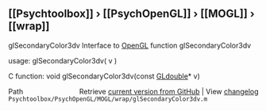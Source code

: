 ## [[Psychtoolbox]] &#8250; [[PsychOpenGL]] &#8250; [[MOGL]] &#8250; [[wrap]]

glSecondaryColor3dv  Interface to [OpenGL](OpenGL) function glSecondaryColor3dv  
  
usage:  glSecondaryColor3dv( v )  
  
C function:  void glSecondaryColor3dv(const [GLdouble](GLdouble)\* v)  




<div class="code_header" style="text-align:right;">
  <span style="float:left;">Path&nbsp;&nbsp;</span> <span class="counter">Retrieve <a href=
  "https://raw.github.com/Psychtoolbox-3/Psychtoolbox-3/beta/Psychtoolbox/PsychOpenGL/MOGL/wrap/glSecondaryColor3dv.m">current version from GitHub</a> | View <a href=
  "https://github.com/Psychtoolbox-3/Psychtoolbox-3/commits/beta/Psychtoolbox/PsychOpenGL/MOGL/wrap/glSecondaryColor3dv.m">changelog</a></span>
</div>
<div class="code">
  <code>Psychtoolbox/PsychOpenGL/MOGL/wrap/glSecondaryColor3dv.m</code>
</div>

